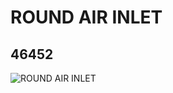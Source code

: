 # ROUND AIR INLET
## 46452
![ROUND AIR INLET](https://lc-www-live-s.legocdn.com/media/bricks/5/2/4203308.jpg)
